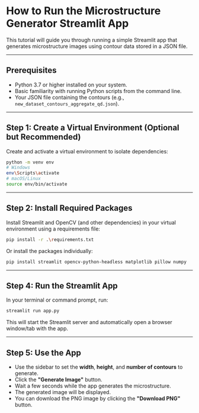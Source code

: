 # How to Run the Microstructure Generator Streamlit App

This tutorial will guide you through running a simple Streamlit app that generates microstructure images using contour data stored in a JSON file.

---

## Prerequisites

* Python 3.7 or higher installed on your system.
* Basic familiarity with running Python scripts from the command line.
* Your JSON file containing the contours (e.g., `new_dataset_contours_aggregate_qd.json`).

---

## Step 1: Create a Virtual Environment (Optional but Recommended)

Create and activate a virtual environment to isolate dependencies:

```bash
python -m venv env
# Windows
env\Scripts\activate
# macOS/Linux
source env/bin/activate
```

---

## Step 2: Install Required Packages

Install Streamlit and OpenCV (and other dependencies) in your virtual environment using a requirements file:

```bash
pip install -r .\requirements.txt
```

Or install the packages individually:

```bash
pip install streamlit opencv-python-headless matplotlib pillow numpy
```

---

## Step 4: Run the Streamlit App

In your terminal or command prompt, run:

```bash
streamlit run app.py
```

This will start the Streamlit server and automatically open a browser window/tab with the app.

---

## Step 5: Use the App

* Use the sidebar to set the **width**, **height**, and **number of contours** to generate.
* Click the **"Generate Image"** button.
* Wait a few seconds while the app generates the microstructure.
* The generated image will be displayed.
* You can download the PNG image by clicking the **"Download PNG"** button.




